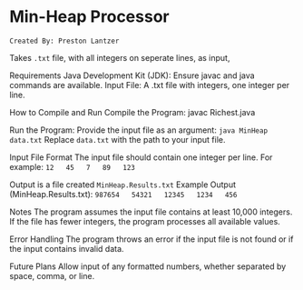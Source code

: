 # Min-Heap Processor
`Created By: Preston Lantzer`

Takes `.txt` file, with all integers on seperate lines, as input, 

Requirements
Java Development Kit (JDK): Ensure javac and java commands are available.
Input File: A .txt file with integers, one integer per line.

How to Compile and Run
Compile the Program:
javac Richest.java

Run the Program:
Provide the input file as an argument:
`java MinHeap data.txt`
Replace `data.txt` with the path to your input file.

Input File Format
The input file should contain one integer per line. For example:
`12  
45  
7  
89  
123`

Output is a file created `MinHeap.Results.txt`
Example Output (MinHeap.Results.txt):
`987654  
54321  
12345  
1234  
456`  

Notes
The program assumes the input file contains at least 10,000 integers.
If the file has fewer integers, the program processes all available values.

Error Handling
The program throws an error if the input file is not found or if the input contains invalid data.

Future Plans
Allow input of any formatted numbers, whether separated by space, comma, or line.
